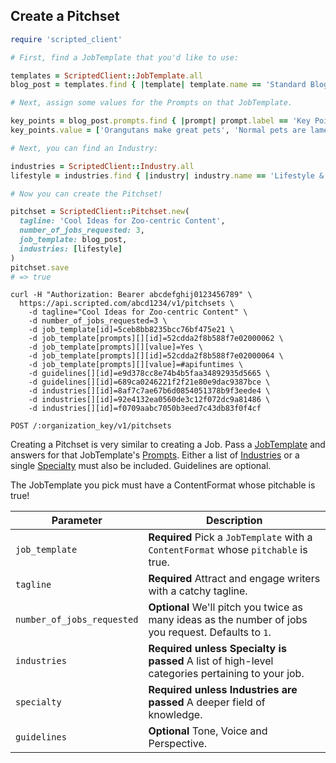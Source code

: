 ## Create a Pitchset

```ruby
require 'scripted_client'

# First, find a JobTemplate that you'd like to use:

templates = ScriptedClient::JobTemplate.all
blog_post = templates.find { |template| template.name == 'Standard Blog Post' }

# Next, assign some values for the Prompts on that JobTemplate.

key_points = blog_post.prompts.find { |prompt| prompt.label == 'Key Points' }
key_points.value = ['Orangutans make great pets', 'Normal pets are lame']

# Next, you can find an Industry:

industries = ScriptedClient::Industry.all
lifestyle = industries.find { |industry| industry.name == 'Lifestyle & Travel' }

# Now you can create the Pitchset!

pitchset = ScriptedClient::Pitchset.new(
  tagline: 'Cool Ideas for Zoo-centric Content',
  number_of_jobs_requested: 3,
  job_template: blog_post,
  industries: [lifestyle]
)
pitchset.save
# => true
```

```shell
curl -H "Authorization: Bearer abcdefghij0123456789" \
  https://api.scripted.com/abcd1234/v1/pitchsets \
    -d tagline="Cool Ideas for Zoo-centric Content" \
    -d number_of_jobs_requested=3 \
    -d job_template[id]=5ceb8bb8235bcc76bf475e21 \
    -d job_template[prompts][][id]=52cdda2f8b588f7e02000062 \
    -d job_template[prompts][][value]=Yes \
    -d job_template[prompts][][id]=52cdda2f8b588f7e02000064 \
    -d job_template[prompts][][value]=#apifuntimes \
    -d guidelines[][id]=e9d378cc8e74b4b5faa34892935d5665 \
    -d guidelines[][id]=689ca0246221f2f21e80e9dac9387bce \
    -d industries[][id]=8af7c7ae67b6d0854051378b9f3eede4 \
    -d industries[][id]=92e4132ea0560de3c12f072dc9a81486 \
    -d industries[][id]=f0709aabc7050b3eed7c43db83f0f4cf
```

`POST /:organization_key/v1/pitchsets`

Creating a Pitchset is very similar to creating a Job. Pass a [JobTemplate](#job-templates) and answers for that JobTemplate's [Prompts](#prompts). Either a list of [Industries](#industries) or a single [Specialty](#specialties) must also be included. Guidelines are optional.

<aside class="warning">The JobTemplate you pick must have a ContentFormat whose pitchable is true!</aside>

Parameter | Description
--------------------------------- | -------
`job_template`  |  **Required** Pick a `JobTemplate` with a `ContentFormat` whose `pitchable` is true.
`tagline` |  **Required** Attract and engage writers with a catchy tagline.
`number_of_jobs_requested`  |  **Optional** We'll pitch you twice as many ideas as the number of jobs you request.  Defaults to `1`.
`industries`  |  **Required unless Specialty is passed** A list of high-level categories pertaining to your job.
`specialty`  |  **Required unless Industries are passed** A deeper field of knowledge.
`guidelines`  |  **Optional** Tone, Voice and Perspective.

